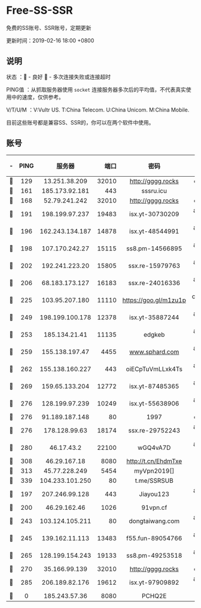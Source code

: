 # Free-SS-SSR

免费的SS账号、SSR账号，定期更新

更新时间：2019-02-16 18:00 +0800

## 说明

状态     ：🙂 - 良好 🙁 - 多次连接失败或连接超时

PING值   ：从抓取服务器使用 `socket` 连接服务器多次后的平均值，不代表真实使用中的速度，仅供参考。

V/T/U/M  ：V:Vultr US. T:China Telecom. U:China Unicom. M:China Mobile.

目前这些账号都是兼容SS、SSR的，你可以在两个软件中使用。

## 账号

|-|PING|服务器|端口|密码|加密方式|区域|V/T/U/M|
|:----:|:----:|:-----:|-----:|:----:|:----:|:----:|:----:|
|🙂|129|13.251.38.209|32010|http://gggg.rocks|chacha20|SG|10↑/10↑/10↑/10↑|
|🙂|161|185.173.92.181|443|sssru.icu|rc4-md5|RU|10↑/10↑/10↑/10↑|
|🙂|168|52.79.241.242|32010|http://gggg.rocks|chacha20|KR|10↑/7↑/8↑/10↑|
|🙂|191|198.199.97.237|19483|isx.yt-30730209|aes-256-cfb|US|10↑/10↑/10↑/10↑|
|🙂|196|162.243.134.187|14878|isx.yt-48544991|aes-256-cfb|US|9↑/10↑/10↑/10↑|
|🙂|198|107.170.242.27|15115|ss8.pm-14566895|aes-256-cfb|US|10↑/10↑/10↑/10↑|
|🙂|202|192.241.223.20|15805|ssx.re-15979763|aes-256-cfb|US|10↑/10↑/10↑/10↑|
|🙂|206|68.183.173.127|16183|ssx.re-24016336|aes-256-cfb|US|10↑/10↑/10↑/10↑|
|🙂|225|103.95.207.180|11110|https://goo.gl/m1zu1p|chacha20-ietf|US|9↑/10↑/10↑/10↑|
|🙂|249|198.199.100.178|12378|isx.yt-35887244|aes-256-cfb|US|10↑/10↑/10↑/10↑|
|🙂|253|185.134.21.41|11135|edgkeb|aes-256-cfb|GB|10↑/10↑/10↑/10↑|
|🙂|259|155.138.197.47|4455|www.sphard.com|aes-256-cfb|US|10↑/10↑/10↑/10↑|
|🙂|262|155.138.160.227|443|oiECpTuVmLLxk4Ts|aes-256-cfb|US|1↓/10↑/10↑/10↑|
|🙂|269|159.65.133.204|12772|isx.yt-87485365|aes-256-cfb|SG|10↑/10↑/10↑/10↑|
|🙂|276|128.199.97.239|10249|isx.yt-55638906|aes-256-cfb|SG|10↑/10↑/10↑/10↑|
|🙂|276|91.189.187.148|80|1997|chacha20|US|8↑/10↑/10↑/10↑|
|🙂|276|178.128.99.63|18174|ssx.re-29752243|aes-256-cfb|SG|10↑/10↑/10↑/10↑|
|🙂|280|46.17.43.2|22100|wGQ4vA7D|aes-256-gcm|RU|7↑/10↑/10↑/10↑|
|🙂|308|46.29.167.18|8080|http://t.cn/EhdmTxe|rc4-md5|RU|10↑/10↑/10↑/10↑|
|🙂|313|45.77.228.249|5454|myVpn2019[]|rc4-md5|GB|10↑/10↑/10↑/10↑|
|🙂|339|104.233.101.250|80|t.me/SSRSUB|rc4-md5|CA|10↑/10↑/10↑/10↑|
|🙂|197|207.246.99.128|443|Jiayou123|aes-256-cfb|US|1↓/10↑/10↑/10↑|
|🙂|200|46.29.162.46|1026|91vpn.cf|rc4-md5|RU|10↑/10↑/10↑/10↑|
|🙂|243|103.124.105.211|80|dongtaiwang.com|aes-256-cfb|US|10↑/10↑/10↑/10↑|
|🙂|245|139.162.11.113|13483|f55.fun-89054766|aes-256-cfb|SG|10↑/10↑/10↑/10↑|
|🙂|265|128.199.154.243|19133|ss8.pm-49253518|aes-256-cfb|SG|10↑/10↑/10↑/10↑|
|🙂|270|35.166.99.139|32010|http://gggg.rocks|chacha20|US|10↑/10↑/10↑/10↑|
|🙂|285|206.189.82.176|19612|isx.yt-97909892|aes-256-cfb|SG|10↑/10↑/10↑/10↑|
|🙁|0|185.243.57.36|8080|PCHQ2E|rc4-md5|US|9↑/10↑/10↑/9↑|
